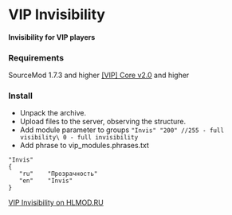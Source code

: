 # VIP Invisibility
#### Invisibility for VIP players

### Requirements
SourceMod 1.7.3 and higher
[[VIP] Core v2.0](https://github.com/R1KO/VIP-Core) and higher

### Install
- Unpack the archive.
- Upload files to the server, observing the structure.
- Add module parameter to groups
```"Invis" "200" //255 - full visibility\ 0 - full invisibility```
- Add phrase to vip_modules.phrases.txt
```
"Invis"
{
   "ru"    "Прозрачность"
   "en"    "Invis"
}
```

[VIP Invisibility on HLMOD.RU](https://hlmod.ru/resources/vip-invisibility.777/)
